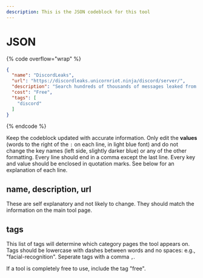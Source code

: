 ```yaml
---
description: This is the JSON codeblock for this tool
---
```


# JSON

{% code overflow="wrap" %}
```json
{
  "name": "DiscordLeaks",
  "url": "https://discordleaks.unicornriot.ninja/discord/server/",
  "description": "Search hundreds of thousands of messages leaked from 180+ white-supremacist / nazi discord servers, by UnicornRiot",
  "cost": "Free",
  "tags": [
    "discord"
  ]
}
```
{% endcode %}

Keep the codeblock updated with accurate information. Only edit the **values** (words to the right of the `:` on each line, in light blue font) and do not change the key names (left side, slightly darker blue) or any of the other formatting. Every line should end in a comma except the last line. Every key and value should be enclosed in quotation marks. See below for an explanation of each line.&#x20;

## name, description, url

These are self explanatory and not likely to change. They should match the information on the main tool page.

## tags

This list of tags will determine which category pages the tool appears on. Tags should be lowercase with dashes between words and no spaces: e.g., "facial-recognition". Seperate tags with a comma `,`.

If a tool is completely free to use, include the tag "free".

